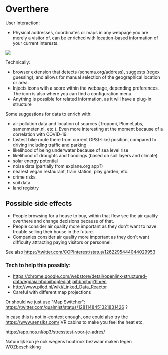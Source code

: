 # Overthere

User Interaction:
- Physical addresses, coordinates or maps in any webpage you are merely a visitor of, can be enriched with location-based information of your current interests.
<img src="https://repository-images.githubusercontent.com/149291966/505b9780-7a34-11eb-9c96-a42641968c99">

Technically:
- browser extension that detects (schema.org/address), suggests (regex guessing), and allows for manual selection of the geographical location or area.
- Injects icons with a score within the webpage, depending preferences. The icon is also where you can find a configuration menu.
- Anything is possible for related information, as it will have a plug-in structure

Some suggestions for data to enrich with:
- air pollution data and location of sources (Tropomi, PlumeLabs, samenmeten.nl, etc.). Even more interesting at the moment because of a correlation with COVID-19.
- fastest bike route there from current GPS(-like) position, compared to driving including traffic and parking
- likelihood of being underwater because of sea level rise
- likelihood of droughts and floodings (based on soil layers and climate)
- solar energy potential
- noise data (partially from explane.org app?)
- nearest vegan restaurant, train station, play garden, etc.
- crime risks
- soil data
- land registry

## Possible side effects
- People browsing for a house to buy, within that flow see the air quality overthere and change decisions because of that.
- People consider air quality more important as they don't want to have trouble selling their house in the future.
- Companies consider air quality more important as they don't want difficulty attracting paying visitors or personnel.

See also https://twitter.com/COPInterest/status/1262295444044029953

### Tech to help this possibly:
- https://chrome.google.com/webstore/detail/openlink-structured-data/egdaiaihbdoiibopledjahjaihbmjhdj?hl=en
- http://www.pilod.nl/wiki/Linked_Data_Reactor
- Careful with different map projections

Or should we just use "Map Switcher": https://twitter.com/qualmist/status/1281148451321831426 ?

In case this is not in-context enough, one could also try the https://www.sensiks.com/ VR cabins to make you feel the heat etc.

https://app.nos.nl/op3/stresstest-voor-je-adres/

Natuurlijk kun je ook wegens houtrook bezwaar maken tegen WOZbeschikking
